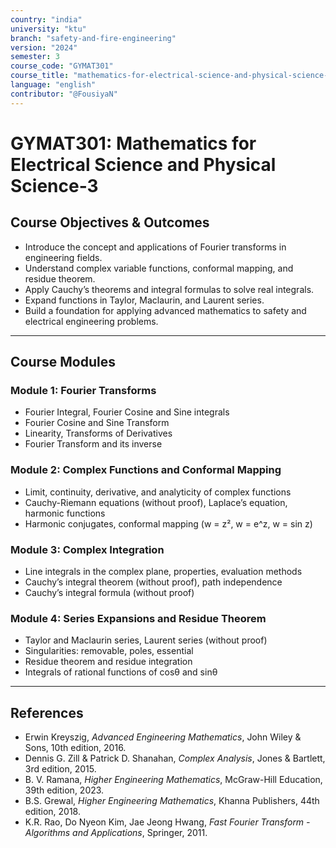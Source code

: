 ```yaml
---
country: "india"
university: "ktu"
branch: "safety-and-fire-engineering"
version: "2024"
semester: 3
course_code: "GYMAT301"
course_title: "mathematics-for-electrical-science-and-physical-science-3"
language: "english"
contributor: "@FousiyaN"
---
```


# GYMAT301: Mathematics for Electrical Science and Physical Science-3

## Course Objectives & Outcomes
- Introduce the concept and applications of Fourier transforms in engineering fields.  
- Understand complex variable functions, conformal mapping, and residue theorem.  
- Apply Cauchy’s theorems and integral formulas to solve real integrals.  
- Expand functions in Taylor, Maclaurin, and Laurent series.  
- Build a foundation for applying advanced mathematics to safety and electrical engineering problems.  

---

## Course Modules

### Module 1: Fourier Transforms
- Fourier Integral, Fourier Cosine and Sine integrals  
- Fourier Cosine and Sine Transform  
- Linearity, Transforms of Derivatives  
- Fourier Transform and its inverse  

### Module 2: Complex Functions and Conformal Mapping
- Limit, continuity, derivative, and analyticity of complex functions  
- Cauchy-Riemann equations (without proof), Laplace’s equation, harmonic functions  
- Harmonic conjugates, conformal mapping (w = z², w = e^z, w = sin z)  

### Module 3: Complex Integration
- Line integrals in the complex plane, properties, evaluation methods  
- Cauchy’s integral theorem (without proof), path independence  
- Cauchy’s integral formula (without proof)  

### Module 4: Series Expansions and Residue Theorem
- Taylor and Maclaurin series, Laurent series (without proof)  
- Singularities: removable, poles, essential  
- Residue theorem and residue integration  
- Integrals of rational functions of cosθ and sinθ  

---

## References
- Erwin Kreyszig, *Advanced Engineering Mathematics*, John Wiley & Sons, 10th edition, 2016.  
- Dennis G. Zill & Patrick D. Shanahan, *Complex Analysis*, Jones & Bartlett, 3rd edition, 2015.  
- B. V. Ramana, *Higher Engineering Mathematics*, McGraw-Hill Education, 39th edition, 2023.  
- B.S. Grewal, *Higher Engineering Mathematics*, Khanna Publishers, 44th edition, 2018.  
- K.R. Rao, Do Nyeon Kim, Jae Jeong Hwang, *Fast Fourier Transform - Algorithms and Applications*, Springer, 2011.  
